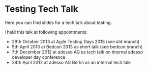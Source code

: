 # Testing Tech Talk #
Here you can find slides for a tech talk about testing.

I held this talk at following appointments:

- 29th October 2013 at Agile Testing Days 2013 (see atd branch)
- 5th April 2013 at Bedcon 2013 as short talk (see bedcon branch)
- 7th December 2012 at adesso AG as tech talk on internal adesso developer day conference
- 24th April 2012 at adesso AG Berlin as an internal tech talk